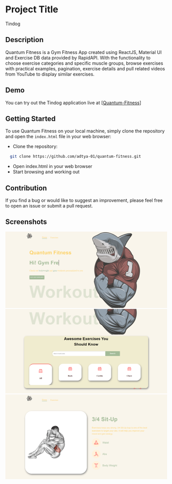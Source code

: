# Project Title

Tindog 

## Description

Quantum Fitness is a Gym Fitness App created using ReactJS, Material UI and Exercise DB data provided by RapidAPI. With the functionality to choose exercise categories and specific muscle groups, browse exercises with practical examples, pagination, exercise details and pull related videos from YouTube to display similar exercises.




## Demo

You can try out the Tindog application live at [[Quantum-Fitness](https://quantumfitness.netlify.app/)]


## Getting Started

To use Quantum Fitness on your local machine, simply clone the repository and open the `index.html` file in your web browser:

- Clone the repository:


```bash
  git clone https://github.com/adtya-01/quantum-fitness.git
```
  - Open index.html in your web browser
  - Start browsing and working out

## Contribution

If you find a bug or would like to suggest an improvement, please feel free to open an issue or submit a pull request.

## Screenshots

<img src = coverpg.png>
<img src = searchpg.png>
<img src = detail.png>
